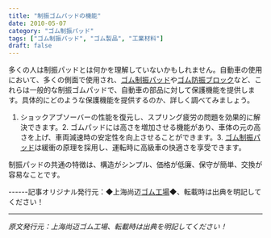 ```yaml
---
title: "制振ゴムパッドの機能"
date: 2010-05-07
category: "ゴム制振パッド"
tags: ["ゴム制振パッド", "ゴム製品", "工業材料"]
draft: false
---
```


多くの人は制振パッドとは何かを理解していないかもしれません。自動車の使用において、多くの側面で使用され、[ゴム制振パッド](http://www.smpolymer.com/xiangjiaojianzhendian/)や[ゴム防振ブロック](http://www.smpolymer.com/)など、これらは一般的な制振ゴムパッドで、自動車の部品に対して保護機能を提供します。具体的にどのような保護機能を提供するのか、詳しく調べてみましょう。

1. ショックアブソーバーの性能を復元し、スプリング疲労の問題を効果的に解決できます。2. ゴムパッドには高さを増加させる機能があり、車体の元の高さを上げ、車両減速時の安定性を向上させることができます。3. [ゴム制振パッド](http://www.smpolymer.com/xiangjiaojianzhendian/)は緩衝の原理を採用し、運転時に高級車の快適さを享受できます。

制振パッドの共通の特徴は、構造がシンプル、価格が低廉、保守が簡単、交換が容易なことです。

------記事オリジナル発行元：◆上海尚迈[ゴム工場](http://www.smpolymer.com/)◆、転載時は出典を明記してください！

---

*原文発行元：上海尚迈ゴム工場、転載時は出典を明記してください！*